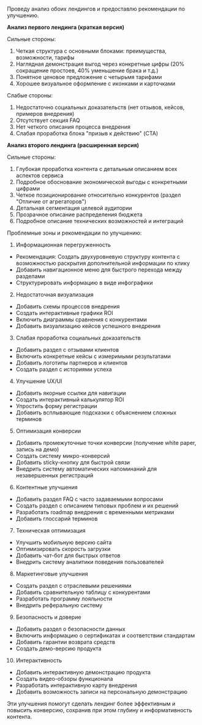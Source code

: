 Проведу анализ обоих лендингов и предоставлю рекомендации по улучшению.

**Анализ первого лендинга (краткая версия)**

Сильные стороны:
1. Четкая структура с основными блоками: преимущества, возможности, тарифы
2. Наглядная демонстрация выгод через конкретные цифры (20% сокращение простоев, 40% уменьшение брака и т.д.)
3. Понятное ценовое предложение с четырьмя тарифами
4. Хорошее визуальное оформление с иконками и карточками

Слабые стороны:
1. Недостаточно социальных доказательств (нет отзывов, кейсов, примеров внедрения)
2. Отсутствует секция FAQ
3. Нет четкого описания процесса внедрения
4. Слабая проработка блока "призыв к действию" (CTA)

**Анализ второго лендинга (расширенная версия)**

Сильные стороны:
1. Глубокая проработка контента с детальным описанием всех аспектов сервиса
2. Подробное обоснование экономической выгоды с конкретными цифрами
3. Четкое позиционирование относительно конкурентов (раздел "Отличие от агрегаторов")
4. Детальная сегментация целевой аудитории
5. Прозрачное описание распределения бюджета
6. Подробное описание технических возможностей и интеграций

Проблемные зоны и рекомендации по улучшению:

1. Информационная перегруженность
- Рекомендация: Создать двухуровневую структуру контента с возможностью раскрытия дополнительной информации по клику
- Добавить навигационное меню для быстрого перехода между разделами
- Структурировать информацию в виде инфографики

2. Недостаточная визуализация
- Добавить схемы процессов внедрения
- Создать интерактивные графики ROI
- Включить диаграммы сравнения с конкурентами
- Добавить визуализацию кейсов успешного внедрения

3. Слабая проработка социальных доказательств
- Добавить раздел с отзывами клиентов
- Включить конкретные кейсы с измеримыми результатами
- Добавить логотипы партнеров и клиентов
- Создать раздел с историями успеха

4. Улучшение UX/UI
- Добавить якорные ссылки для навигации
- Создать интерактивный калькулятор ROI
- Упростить форму регистрации
- Добавить всплывающие подсказки с объяснением сложных терминов

5. Оптимизация конверсии
- Добавить промежуточные точки конверсии (получение white paper, запись на демо)
- Создать систему микро-конверсий
- Добавить sticky-кнопку для быстрой связи
- Внедрить систему автоматических напоминаний для незавершенных регистраций

6. Контентные улучшения
- Добавить раздел FAQ с часто задаваемыми вопросами
- Создать раздел с описанием типовых проблем и их решений
- Разработать roadmap внедрения с временными метриками
- Добавить глоссарий терминов

7. Техническая оптимизация
- Улучшить мобильную версию сайта
- Оптимизировать скорость загрузки
- Добавить чат-бот для быстрых ответов
- Внедрить систему аналитики поведения пользователей

8. Маркетинговые улучшения
- Создать раздел с отраслевыми решениями
- Добавить сравнительную таблицу с конкурентами
- Разработать программу лояльности
- Внедрить реферальную систему

9. Безопасность и доверие
- Добавить раздел о безопасности данных
- Включить информацию о сертификатах и соответствии стандартам
- Добавить гарантии возврата средств
- Создать демо-версию продукта

10. Интерактивность
- Добавить интерактивную демонстрацию продукта
- Создать видео-обзоры функционала
- Разработать интерактивную карту внедрения
- Добавить возможность записи на персональную демонстрацию

Эти улучшения помогут сделать лендинг более эффективным и повысить конверсию, сохранив при этом глубину и информативность контента.